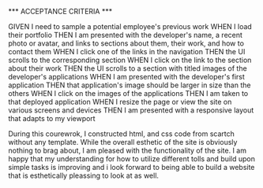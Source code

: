 *** ACCEPTANCE CRITERIA ***

GIVEN I need to sample a potential employee's previous work
WHEN I load their portfolio
THEN I am presented with the developer's name, a recent photo or avatar, and links to sections about them, their work, and how to contact them
WHEN I click one of the links in the navigation
THEN the UI scrolls to the corresponding section
WHEN I click on the link to the section about their work
THEN the UI scrolls to a section with titled images of the developer's applications
WHEN I am presented with the developer's first application
THEN that application's image should be larger in size than the others
WHEN I click on the images of the applications
THEN I am taken to that deployed application
WHEN I resize the page or view the site on various screens and devices
THEN I am presented with a responsive layout that adapts to my viewport


During this courewrok, I constructed html, and css code from scartch without any template. 
While the overall esthetic of the site is obviously nothing to brag about, I am pleased with
the functionality of the site. I am happy that my understanding for how to utilize different 
tolls and build upon simple tasks is improving and i look forward to being able to build a 
website that is esthetically pleassing to look at as well.